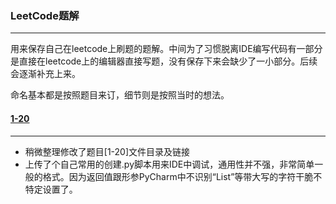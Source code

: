 ### LeetCode题解

---



用来保存自己在leetcode上刷题的题解。中间为了习惯脱离IDE编写代码有一部分是直接在leetcode上的编辑器直接写题，没有保存下来会缺少了一小部分。后续会逐渐补充上来。

命名基本都是按照题目来订，细节则是按照当时的想法。

#### [1-20](1-20/README.md)

---

- 稍微整理修改了题目[1-20]文件目录及链接
- 上传了个自己常用的创建.py脚本用来IDE中调试，通用性并不强，非常简单一般的格式。因为返回值跟形参PyCharm中不识别“List”等带大写的字符干脆不特定设置了。